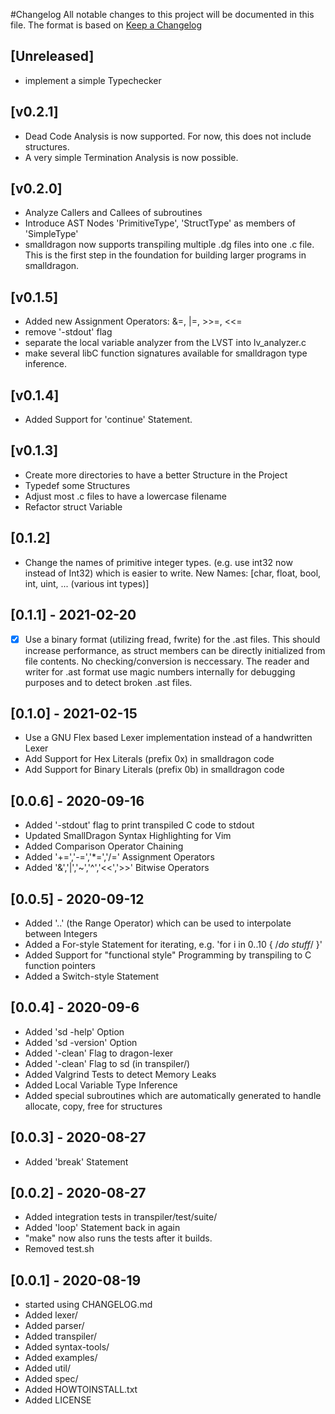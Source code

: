 #Changelog
All notable changes to this project will be documented in this file.
The format is based on [Keep a Changelog](https://keepachangelog.com/en/1.0.0/)

## [Unreleased]
- implement a simple Typechecker

## [v0.2.1]
- Dead Code Analysis is now supported. For now, this does not 
  include structures.
- A very simple Termination Analysis is now possible. 

## [v0.2.0]
- Analyze Callers and Callees of subroutines
- Introduce AST Nodes 'PrimitiveType', 'StructType' as members of
  'SimpleType'
- smalldragon now supports transpiling multiple .dg files into one .c file.
  This is the first step in the foundation for building larger programs
  in smalldragon.

## [v0.1.5]
- Added new Assignment Operators: &=, |=, >>=, <<=
- remove '-stdout' flag
- separate the local variable analyzer from the LVST into lv_analyzer.c
- make several libC function signatures available for smalldragon type inference. 

## [v0.1.4]
- Added Support for 'continue' Statement.

## [v0.1.3]
- Create more directories to have a better Structure in the Project
- Typedef some Structures
- Adjust most .c files to have a lowercase filename
- Refactor struct Variable 

## [0.1.2]
- Change the names of primitive integer types. (e.g. use int32 now instead of Int32)
  which is easier to write. New Names: [char, float, bool, int, uint, ... (various int types)] 

## [0.1.1] - 2021-02-20
- [x] Use a binary format (utilizing fread, fwrite) for the .ast files.
  This should increase performance, as struct members can be directly
  initialized from file contents. No checking/conversion is neccessary.
  The reader and writer for .ast format use magic numbers internally
  for debugging purposes and to detect broken .ast files.

## [0.1.0] - 2021-02-15
- Use a GNU Flex based Lexer implementation instead of a handwritten Lexer
- Add Support for Hex Literals    (prefix 0x) in smalldragon code
- Add Support for Binary Literals (prefix 0b) in smalldragon code

## [0.0.6] - 2020-09-16
- Added '-stdout' flag to print transpiled C code to stdout
- Updated SmallDragon Syntax Highlighting for Vim 
- Added Comparison Operator Chaining
- Added '+=','-=','\*=','/=' Assignment Operators
- Added '&','|','~','^','<<','>>' Bitwise Operators 

## [0.0.5] - 2020-09-12
- Added '..' (the Range Operator) which can be used to interpolate between Integers
- Added a For-style Statement for iterating, e.g. 'for i in 0..10 { /*do stuff*/ }'
- Added Support for "functional style" Programming by transpiling to C function pointers 
- Added a Switch-style Statement

## [0.0.4] - 2020-09-6
- Added 'sd -help' Option
- Added 'sd -version' Option
- Added '-clean' Flag to dragon-lexer
- Added '-clean' Flag to sd (in transpiler/)
- Added Valgrind Tests to detect Memory Leaks
- Added Local Variable Type Inference
- Added special subroutines which are automatically generated
  to handle allocate, copy, free for structures

## [0.0.3] - 2020-08-27
- Added 'break' Statement

## [0.0.2] - 2020-08-27
- Added integration tests in transpiler/test/suite/
- Added 'loop' Statement back in again
- "make" now also runs the tests after it builds.
- Removed test.sh

## [0.0.1] - 2020-08-19
- started using CHANGELOG.md
- Added lexer/ 
- Added parser/ 
- Added transpiler/
- Added syntax-tools/ 
- Added examples/
- Added util/ 
- Added spec/
- Added HOWTOINSTALL.txt
- Added LICENSE
